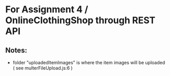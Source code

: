 # For Assignment 4 / OnlineClothingShop through REST API

## Notes:
- folder "uploadedItemImages" is where the item images will be uploaded ( see multerFileUpload.js:6 )